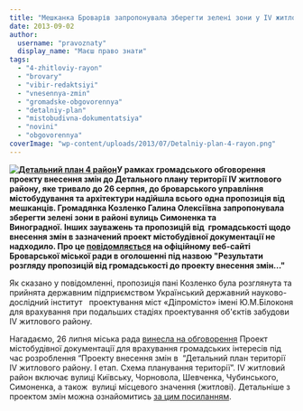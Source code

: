 ```yaml
---
title: "Мешканка Броварів запропонувала зберегти зелені зони у ІV житловому районі"
date: 2013-09-02
author: 
  username: "pravoznaty"
  display_name: "Маєш право знати"
tags: 
  - "4-zhitloviy-rayon"
  - "brovary"
  - "vibir-redaktsiyi"
  - "vnesennya-zmin"
  - "gromadske-obgovorennya"
  - "detalniy-plan"
  - "mistobudivna-dokumentatsiya"
  - "novini"
  - "obgovorennya"
coverImage: "wp-content/uploads/2013/07/Detalniy-plan-4-rayon.png"
---
```


**[![Детальний план 4 район](https://mpz.brovary.org/wp-content/uploads/2013/07/Detalniy-plan-4-rayon.png)](https://mpz.brovary.org/wp-content/uploads/2013/07/Detalniy-plan-4-rayon.png)У рамках громадського обговорення проекту внесення змін до Детального плану території ІV житлового району, яке тривало до 26 серпня, до броварського управління містобудування та архітектури надійшла всього одна пропозиція від мешканців. Громадянка Козленко Галина Олексіївна запропонувала зберегти зелені зони в районі вулиць Симоненка та Виноградної. Інших зауважень та пропозицій від  громадськості щодо внесення змін в зазначений проект містобудівної документації не надходило. Про це [повідомляється](https://docs.brovary.org/p8830/30.08.2013) на офіційному веб-сайті Броварської міської ради в оголошенні під назвою "Результати розгляду пропозицій від громадськості до проекту внесення змін..."**

Як сказано у повідомленні, пропозиція пані Козленко була розглянута та прийнята державним підприємством Український державний науково-дослідний інститут   проектування міст «Діпромісто» імені Ю.М.Білоконя для врахування при подальших стадіях проектування об'єктів забудови ІV житлового району.

Нагадаємо, 26 липня міська рада [винесла на обговорення](https://mpz.brovary.org/rozpochalos-gromadske-obgovorennya-zmin-do-planu-teritoriyi-iv-zhitlovogo-rayonu-m-brovari/) Проект містобудівної документації для врахування громадських інтересів під час розроблення “Проекту внесення змін в  “Детальний план території ІV житлового району. І етап. Схема планування території”. ІV житловий район включає вулиці Київську, Чорновола, Шевченка, Чубинського, Симоненка, а також  вулиці місцевого значення (житлові). Детальніше з проектом змін можна ознайомитись [за цим посиланням](https://mpz.brovary.org/rozpochalos-gromadske-obgovorennya-zmin-do-planu-teritoriyi-iv-zhitlovogo-rayonu-m-brovari/).
